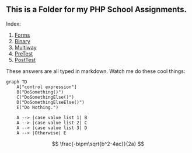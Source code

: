 ## This is a Folder for my PHP School Assignments.

Index:

1. [Forms](1forms\README.md) 
2. [Binary](2binary\README.md) 
3. [Multiway](3multiway\README.md) 
4. [PreTest](4pretest\README.md) 
5. [PostTest](5posttest\README.md) 



These answers are all typed in markdown. Watch me do these cool things:

```mermaid
graph TD
	A["control expression"]
	B("DoSomething()")
	C("DoSomethingElse()")
	D("DoSomethingElseElse()")
	E("Do Nothing.")
	
	A --> |case value list 1| B
	A --> |case value list 2| C
	A --> |case value list 3| D
	A --> |Otherwise| E
```

$$
\frac{-b\pm\sqrt{b^2-4ac}}{2a}
$$



​	